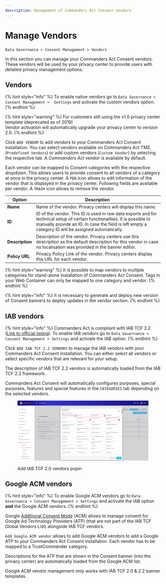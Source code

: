 ```yaml
---
description: Management of Commanders Act Consent vendors.
---
```


# Manage Vendors

`Data Governance > Consent Management > Vendors`

In this section you can manage your Commanders Act Consent vendors. These vendors will be used by your privacy center to provide users with detailed privacy management options.

## Vendors

{% hint style="info" %}
To enable native vendors go to `Data Governance > Consent Management >  Settings` and activate the custom vendors option.
{% endhint %}

{% hint style="warning" %}
For customers still using the v1.0 privacy center template (deprecated as of 2019) \
Vendor activation will automatically upgrade your privacy center to version 2.0.
{% endhint %}

Click `ADD VENDOR` to add vendors to your Commanders Act Consent installation. You can select vendors available on Commanders Act TMS (`Predefined Vendors`) or add custom vendors (`Custom Vendor`) by selecting the respective tab. A _Commanders Act_ vendor is available by default.

Each vendor can be mapped to Consent categories with the respective dropdown. This allows users to provide consent to all vendors of a category at once in the privacy center. A `PEN` icon allows to edit information of the vendor that is displayed in the privacy center. Following fields are available per vendor. A `TRASH` icon allows to remove the vendor.

| Option                             | Description                                                                                                                                                                                                                       |
| ---------------------------------- | --------------------------------------------------------------------------------------------------------------------------------------------------------------------------------------------------------------------------------- |
| **Name**                           | Name of the vendor. Privacy centers will display this name.                                                                                                                                                                       |
| <p></p><p><strong>ID</strong> </p> | ID of the vendor. This ID is used in raw data exports and for technical setup of certain functionalities. It is possible to manually provide an ID. In case the field is left empty a category ID will be assigned automatically. |
| **Description**                    | Description of the vendor. Privacy centers use this description as the default description for this vendor in case no localisation was provided in the banner editor.                                                             |
| **Policy URL**                     | Privacy Policy Link of the vendor. Privacy centers display this URL for each vendor.                                                                                                                                              |

{% hint style="warning" %}
It is possible to map vendors to multiple categories for stand-alone installation of Commanders Act Consent. Tags in your Web Container can only be mapped to one category and vendor.&#x20;
{% endhint %}

{% hint style="info" %}
It is necessary to generate and deploy new version of Consent banners to deploy updates in the vendor section.
{% endhint %}

## IAB vendors

{% hint style="info" %}
Commanders Act is compliant with IAB TCF 2.2 ([Link to official listing](https://iabeurope.eu/cmp-list/)). To enable IAB vendors go to `Data Governance > Consent Management > Settings` and activate the IAB option.
{% endhint %}

Click `ADD IAB TCF 2.2 VENDORS` to manage the IAB vendors with your Commanders Act Consent installation. You can either select all vendors or select specific vendors that are relevant for your setup.

The description of IAB TCF 2.2 vendors is automatically loaded from the IAB TCF 2.2 framework.

Commanders Act Consent will automatically configures purposes, special purposes, features and special features in the `CATEGORIES` tab depending on the selected vendors.

<figure><img src="../../../../.gitbook/assets/image (188).png" alt=""><figcaption><p>Add IAB TCF 2.0 vendors popin </p></figcaption></figure>

## Google ACM vendors

{% hint style="info" %}
To enable Google ACM vendors go to `Data Governance > Consent Management > Settings` and activate the IAB option **and** the Google ACM vendors.
{% endhint %}

Google [Additional Consent Mode](https://support.google.com/admanager/answer/9681920?hl=en) (ACM) allows to manage consent for Google Ad Technology Providers (ATP) (that are not part of the IAB TCF Global Vendors List) alongside IAB TCF vendors.

`Add Google ACM vendor` allows to add Google ACM vendors to add a Google ATP to your Commanders Act Consent installation. Each vendor has to be mapped to a TrustCommander category.

Descriptions for the ATP that are shown in the Consent banner (into the privacy center) are automatically loaded from the Google ACM list.

Google ACM vendor management only works with IAB TCF 2.0 & 2.2 banner templates.
